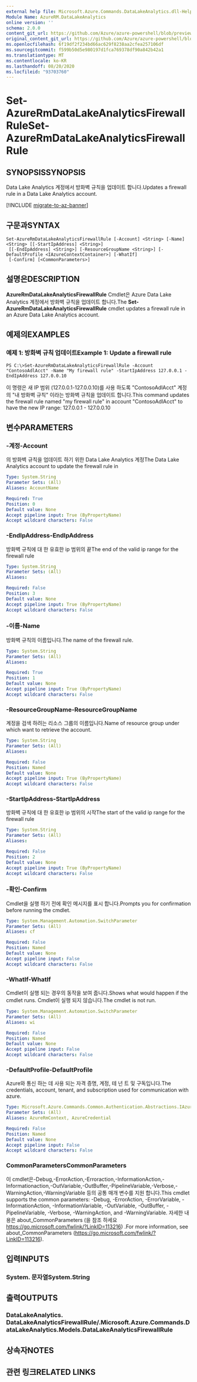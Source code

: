 ```yaml
---
external help file: Microsoft.Azure.Commands.DataLakeAnalytics.dll-Help.xml
Module Name: AzureRM.DataLakeAnalytics
online version: ''
schema: 2.0.0
content_git_url: https://github.com/Azure/azure-powershell/blob/preview/src/ResourceManager/DataLakeAnalytics/Commands.DataLakeAnalytics/help/Set-AzureRmDataLakeAnalyticsFirewallRule.md
original_content_git_url: https://github.com/Azure/azure-powershell/blob/preview/src/ResourceManager/DataLakeAnalytics/Commands.DataLakeAnalytics/help/Set-AzureRmDataLakeAnalyticsFirewallRule.md
ms.openlocfilehash: 6f19df2f234bd66ac629f8238aa2cfea257106df
ms.sourcegitcommit: f599b50d5e980197d1fca769378df90a842b42a1
ms.translationtype: MT
ms.contentlocale: ko-KR
ms.lasthandoff: 08/20/2020
ms.locfileid: "93703760"
---
```

# <span data-ttu-id="f2390-101">Set-AzureRmDataLakeAnalyticsFirewallRule</span><span class="sxs-lookup"><span data-stu-id="f2390-101">Set-AzureRmDataLakeAnalyticsFirewallRule</span></span>

## <span data-ttu-id="f2390-102">SYNOPSIS</span><span class="sxs-lookup"><span data-stu-id="f2390-102">SYNOPSIS</span></span>
<span data-ttu-id="f2390-103">Data Lake Analytics 계정에서 방화벽 규칙을 업데이트 합니다.</span><span class="sxs-lookup"><span data-stu-id="f2390-103">Updates a firewall rule in a Data Lake Analytics account.</span></span>

[!INCLUDE [migrate-to-az-banner](../../includes/migrate-to-az-banner.md)]

## <span data-ttu-id="f2390-104">구문과</span><span class="sxs-lookup"><span data-stu-id="f2390-104">SYNTAX</span></span>

```
Set-AzureRmDataLakeAnalyticsFirewallRule [-Account] <String> [-Name] <String> [[-StartIpAddress] <String>]
 [[-EndIpAddress] <String>] [-ResourceGroupName <String>] [-DefaultProfile <IAzureContextContainer>] [-WhatIf]
 [-Confirm] [<CommonParameters>]
```

## <span data-ttu-id="f2390-105">설명은</span><span class="sxs-lookup"><span data-stu-id="f2390-105">DESCRIPTION</span></span>
<span data-ttu-id="f2390-106">**AzureRmDataLakeAnalyticsFirewallRule** Cmdlet은 Azure Data Lake Analytics 계정에서 방화벽 규칙을 업데이트 합니다.</span><span class="sxs-lookup"><span data-stu-id="f2390-106">The **Set-AzureRmDataLakeAnalyticsFirewallRule** cmdlet updates a firewall rule in an Azure Data Lake Analytics account.</span></span>

## <span data-ttu-id="f2390-107">예제의</span><span class="sxs-lookup"><span data-stu-id="f2390-107">EXAMPLES</span></span>

### <span data-ttu-id="f2390-108">예제 1: 방화벽 규칙 업데이트</span><span class="sxs-lookup"><span data-stu-id="f2390-108">Example 1: Update a firewall rule</span></span>
```
PS C:\>Set-AzureRmDataLakeAnalyticsFirewallRule -Account "ContosoAdlAcct" -Name "My firewall rule" -StartIpAddress 127.0.0.1 -EndIpAddress 127.0.0.10
```

<span data-ttu-id="f2390-109">이 명령은 새 IP 범위 (127.0.0.1-127.0.0.10)를 사용 하도록 "ContosoAdlAcct" 계정의 "내 방화벽 규칙" 이라는 방화벽 규칙을 업데이트 합니다.</span><span class="sxs-lookup"><span data-stu-id="f2390-109">This command updates the firewall rule named "my firewall rule" in account "ContosoAdlAcct" to have the new IP range: 127.0.0.1 - 127.0.0.10</span></span>

## <span data-ttu-id="f2390-110">변수</span><span class="sxs-lookup"><span data-stu-id="f2390-110">PARAMETERS</span></span>

### <span data-ttu-id="f2390-111">-계정</span><span class="sxs-lookup"><span data-stu-id="f2390-111">-Account</span></span>
<span data-ttu-id="f2390-112">의 방화벽 규칙을 업데이트 하기 위한 Data Lake Analytics 계정</span><span class="sxs-lookup"><span data-stu-id="f2390-112">The Data Lake Analytics account to update the firewall rule in</span></span>

```yaml
Type: System.String
Parameter Sets: (All)
Aliases: AccountName

Required: True
Position: 0
Default value: None
Accept pipeline input: True (ByPropertyName)
Accept wildcard characters: False
```

### <span data-ttu-id="f2390-113">-EndIpAddress</span><span class="sxs-lookup"><span data-stu-id="f2390-113">-EndIpAddress</span></span>
<span data-ttu-id="f2390-114">방화벽 규칙에 대 한 유효한 ip 범위의 끝</span><span class="sxs-lookup"><span data-stu-id="f2390-114">The end of the valid ip range for the firewall rule</span></span>

```yaml
Type: System.String
Parameter Sets: (All)
Aliases: 

Required: False
Position: 3
Default value: None
Accept pipeline input: True (ByPropertyName)
Accept wildcard characters: False
```

### <span data-ttu-id="f2390-115">-이름</span><span class="sxs-lookup"><span data-stu-id="f2390-115">-Name</span></span>
<span data-ttu-id="f2390-116">방화벽 규칙의 이름입니다.</span><span class="sxs-lookup"><span data-stu-id="f2390-116">The name of the firewall rule.</span></span>

```yaml
Type: System.String
Parameter Sets: (All)
Aliases: 

Required: True
Position: 1
Default value: None
Accept pipeline input: True (ByPropertyName)
Accept wildcard characters: False
```

### <span data-ttu-id="f2390-117">-ResourceGroupName</span><span class="sxs-lookup"><span data-stu-id="f2390-117">-ResourceGroupName</span></span>
<span data-ttu-id="f2390-118">계정을 검색 하려는 리소스 그룹의 이름입니다.</span><span class="sxs-lookup"><span data-stu-id="f2390-118">Name of resource group under which want to retrieve the account.</span></span>

```yaml
Type: System.String
Parameter Sets: (All)
Aliases: 

Required: False
Position: Named
Default value: None
Accept pipeline input: True (ByPropertyName)
Accept wildcard characters: False
```

### <span data-ttu-id="f2390-119">-StartIpAddress</span><span class="sxs-lookup"><span data-stu-id="f2390-119">-StartIpAddress</span></span>
<span data-ttu-id="f2390-120">방화벽 규칙에 대 한 유효한 ip 범위의 시작</span><span class="sxs-lookup"><span data-stu-id="f2390-120">The start of the valid ip range for the firewall rule</span></span>

```yaml
Type: System.String
Parameter Sets: (All)
Aliases: 

Required: False
Position: 2
Default value: None
Accept pipeline input: True (ByPropertyName)
Accept wildcard characters: False
```

### <span data-ttu-id="f2390-121">-확인</span><span class="sxs-lookup"><span data-stu-id="f2390-121">-Confirm</span></span>
<span data-ttu-id="f2390-122">Cmdlet을 실행 하기 전에 확인 메시지를 표시 합니다.</span><span class="sxs-lookup"><span data-stu-id="f2390-122">Prompts you for confirmation before running the cmdlet.</span></span>

```yaml
Type: System.Management.Automation.SwitchParameter
Parameter Sets: (All)
Aliases: cf

Required: False
Position: Named
Default value: None
Accept pipeline input: False
Accept wildcard characters: False
```

### <span data-ttu-id="f2390-123">-WhatIf</span><span class="sxs-lookup"><span data-stu-id="f2390-123">-WhatIf</span></span>
<span data-ttu-id="f2390-124">Cmdlet이 실행 되는 경우의 동작을 보여 줍니다.</span><span class="sxs-lookup"><span data-stu-id="f2390-124">Shows what would happen if the cmdlet runs.</span></span>
<span data-ttu-id="f2390-125">Cmdlet이 실행 되지 않습니다.</span><span class="sxs-lookup"><span data-stu-id="f2390-125">The cmdlet is not run.</span></span>

```yaml
Type: System.Management.Automation.SwitchParameter
Parameter Sets: (All)
Aliases: wi

Required: False
Position: Named
Default value: None
Accept pipeline input: False
Accept wildcard characters: False
```

### <span data-ttu-id="f2390-126">-DefaultProfile</span><span class="sxs-lookup"><span data-stu-id="f2390-126">-DefaultProfile</span></span>
<span data-ttu-id="f2390-127">Azure와 통신 하는 데 사용 되는 자격 증명, 계정, 테 넌 트 및 구독입니다.</span><span class="sxs-lookup"><span data-stu-id="f2390-127">The credentials, account, tenant, and subscription used for communication with azure.</span></span>

```yaml
Type: Microsoft.Azure.Commands.Common.Authentication.Abstractions.IAzureContextContainer
Parameter Sets: (All)
Aliases: AzureRmContext, AzureCredential

Required: False
Position: Named
Default value: None
Accept pipeline input: False
Accept wildcard characters: False
```

### <span data-ttu-id="f2390-128">CommonParameters</span><span class="sxs-lookup"><span data-stu-id="f2390-128">CommonParameters</span></span>
<span data-ttu-id="f2390-129">이 cmdlet은-Debug,-ErrorAction,-Erroraction,-InformationAction,-Informationaction,-OutVariable,-OutBuffer,-PipelineVariable,-Verbose,-WarningAction,-WarningVariable 등의 공통 매개 변수를 지원 합니다.</span><span class="sxs-lookup"><span data-stu-id="f2390-129">This cmdlet supports the common parameters: -Debug, -ErrorAction, -ErrorVariable, -InformationAction, -InformationVariable, -OutVariable, -OutBuffer, -PipelineVariable, -Verbose, -WarningAction, and -WarningVariable.</span></span> <span data-ttu-id="f2390-130">자세한 내용은 about_CommonParameters (을 참조 하세요 https://go.microsoft.com/fwlink/?LinkID=113216) .</span><span class="sxs-lookup"><span data-stu-id="f2390-130">For more information, see about_CommonParameters (https://go.microsoft.com/fwlink/?LinkID=113216).</span></span>

## <span data-ttu-id="f2390-131">입력</span><span class="sxs-lookup"><span data-stu-id="f2390-131">INPUTS</span></span>

### <span data-ttu-id="f2390-132">System. 문자열</span><span class="sxs-lookup"><span data-stu-id="f2390-132">System.String</span></span>

## <span data-ttu-id="f2390-133">출력</span><span class="sxs-lookup"><span data-stu-id="f2390-133">OUTPUTS</span></span>

### <span data-ttu-id="f2390-134">DataLakeAnalytics. DataLakeAnalyticsFirewallRule/.</span><span class="sxs-lookup"><span data-stu-id="f2390-134">Microsoft.Azure.Commands.DataLakeAnalytics.Models.DataLakeAnalyticsFirewallRule</span></span>

## <span data-ttu-id="f2390-135">상속자</span><span class="sxs-lookup"><span data-stu-id="f2390-135">NOTES</span></span>

## <span data-ttu-id="f2390-136">관련 링크</span><span class="sxs-lookup"><span data-stu-id="f2390-136">RELATED LINKS</span></span>

